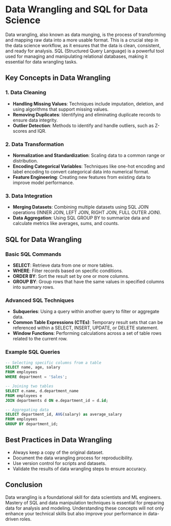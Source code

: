 # Data Wrangling and SQL for Data Science

Data wrangling, also known as data munging, is the process of transforming and mapping raw data into a more usable format. This is a crucial step in the data science workflow, as it ensures that the data is clean, consistent, and ready for analysis. SQL (Structured Query Language) is a powerful tool used for managing and manipulating relational databases, making it essential for data wrangling tasks.

## Key Concepts in Data Wrangling

### 1. Data Cleaning
- **Handling Missing Values**: Techniques include imputation, deletion, and using algorithms that support missing values.
- **Removing Duplicates**: Identifying and eliminating duplicate records to ensure data integrity.
- **Outlier Detection**: Methods to identify and handle outliers, such as Z-scores and IQR.

### 2. Data Transformation
- **Normalization and Standardization**: Scaling data to a common range or distribution.
- **Encoding Categorical Variables**: Techniques like one-hot encoding and label encoding to convert categorical data into numerical format.
- **Feature Engineering**: Creating new features from existing data to improve model performance.

### 3. Data Integration
- **Merging Datasets**: Combining multiple datasets using SQL JOIN operations (INNER JOIN, LEFT JOIN, RIGHT JOIN, FULL OUTER JOIN).
- **Data Aggregation**: Using SQL GROUP BY to summarize data and calculate metrics like averages, sums, and counts.

## SQL for Data Wrangling

### Basic SQL Commands
- **SELECT**: Retrieve data from one or more tables.
- **WHERE**: Filter records based on specific conditions.
- **ORDER BY**: Sort the result set by one or more columns.
- **GROUP BY**: Group rows that have the same values in specified columns into summary rows.

### Advanced SQL Techniques
- **Subqueries**: Using a query within another query to filter or aggregate data.
- **Common Table Expressions (CTEs)**: Temporary result sets that can be referenced within a SELECT, INSERT, UPDATE, or DELETE statement.
- **Window Functions**: Performing calculations across a set of table rows related to the current row.

### Example SQL Queries
```sql
-- Selecting specific columns from a table
SELECT name, age, salary
FROM employees
WHERE department = 'Sales';

-- Joining two tables
SELECT e.name, d.department_name
FROM employees e
JOIN departments d ON e.department_id = d.id;

-- Aggregating data
SELECT department_id, AVG(salary) as average_salary
FROM employees
GROUP BY department_id;
```

## Best Practices in Data Wrangling
- Always keep a copy of the original dataset.
- Document the data wrangling process for reproducibility.
- Use version control for scripts and datasets.
- Validate the results of data wrangling steps to ensure accuracy.

## Conclusion
Data wrangling is a foundational skill for data scientists and ML engineers. Mastery of SQL and data manipulation techniques is essential for preparing data for analysis and modeling. Understanding these concepts will not only enhance your technical skills but also improve your performance in data-driven roles.